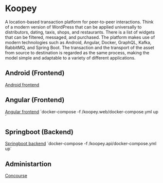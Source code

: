 # Koopey

A location-based transaction platform for peer-to-peer interactions. Think of a modern version of WordPress that can be applied universally to distributors, dating, taxis, shops, and restaurants. There is a list of widgets that can be filtered, messaged, and purchased. The platform makes use of modern technologies such as Android, Angular, Docker, GraphQL, Kafka, RabbitMQ, and  Spring Boot. The transaction and the transport of the asset from source to destination is regarded as the same process, making the model simple and adaptable to a variety of different applications. 

## Android (Frontend)
[Android frontend](koopey.android/readme.md)

## Angular (Frontend)
[Angular frontend](koopey.web/readme.md)
´docker-compose -f /koopey.web/docker-compose.yml up´

## Springboot (Backend)
[Springboot backend](koopey.api/readme.md)
´docker-compose -f /koopey.api/docker-compose.yml up´

## Administartion
[Concourse](khttp://192.168.1.140:8080/)